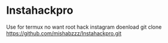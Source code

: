 # Instahackpro
Use for termux 
no want root 
hack instagram
doenload
git clone https://github.com/mishabzzz/Instahackpro.git
